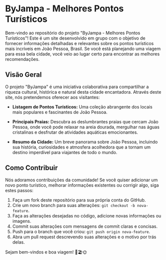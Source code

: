 # ByJampa - Melhores Pontos Turísticos

Bem-vindo ao repositório do projeto "ByJampa - Melhores Pontos Turísticos"! Este é um site desenvolvido em grupo com o objetivo de fornecer informações detalhadas e relevantes sobre os pontos turísticos mais incríveis em João Pessoa, Brasil. Se você está planejando uma viagem para essa bela cidade, você veio ao lugar certo para encontrar as melhores recomendações.

## Visão Geral

O projeto "ByJampa" é uma iniciativa colaborativa para compartilhar a riqueza cultural, histórica e natural desta cidade encantadora. Através deste site, nós pretendemos oferecer aos visitantes:

- **Listagem de Pontos Turísticos:** Uma coleção abrangente dos locais mais populares e fascinantes de João Pessoa.
  
- **Principais Praias:** Descubra as deslumbrantes praias que cercam João Pessoa, onde você pode relaxar na areia dourada, mergulhar nas águas cristalinas e desfrutar de atividades aquáticas emocionantes.
  
- **Resumo da Cidade:** Um breve panorama sobre João Pessoa, incluindo sua história, curiosidades e atmosfera acolhedora que a tornam um destino imperdível para viajantes de todo o mundo.
  


## Como Contribuir

Nós adoramos contribuições da comunidade! Se você quiser adicionar um novo ponto turístico, melhorar informações existentes ou corrigir algo, siga estes passos:

1. Faça um fork deste repositório para sua própria conta do GitHub.
2. Crie um novo branch para suas alterações: `git checkout -b nova-feature`.
3. Faça as alterações desejadas no código, adicione novas informações ou imagens.
4. Commit suas alterações com mensagens de commit claras e concisas.
5. Push para o branch que você criou: `git push origin nova-feature`.
6. Abra um pull request descrevendo suas alterações e o motivo por trás delas.

Sejam bem-vindos e boa viagem! 🌴🏖️🌞
